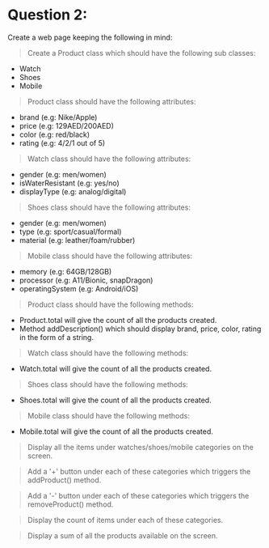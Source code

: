 # Question 2:

Create a web page keeping the following in mind:

> Create a Product class which should have the following sub classes:

- Watch
- Shoes
- Mobile

> Product class should have the following attributes:

- brand (e.g: Nike/Apple)
- price (e.g: 129AED/200AED)
- color (e.g: red/black)
- rating (e.g: 4/2/1 out of 5)

> Watch class should have the following attributes:

- gender (e.g: men/women)
- isWaterResistant (e.g: yes/no)
- displayType (e.g: analog/digital)

> Shoes class should have the following attributes:

- gender (e.g: men/women)
- type (e.g: sport/casual/formal)
- material (e.g: leather/foam/rubber)

> Mobile class should have the following attributes:

- memory (e.g: 64GB/128GB)
- processor (e.g: A11/Bionic, snapDragon)
- operatingSystem (e.g: Android/iOS)

> Product class should have the following methods:

- Product.total will give the count of all the products created.
- Method addDescription() which should display brand, price, color, rating in the form of a string.

> Watch class should have the following methods:

- Watch.total will give the count of all the products created.

> Shoes class should have the following methods:

- Shoes.total will give the count of all the products created.

> Mobile class should have the following methods:

- Mobile.total will give the count of all the products created.

> Display all the items under watches/shoes/mobile categories on the screen.

> Add a '+' button under each of these categories which triggers the addProduct() method.

> Add a '-' button under each of these categories which triggers the removeProduct() method.

> Display the count of items under each of these categories.

> Display a sum of all the products available on the screen.
